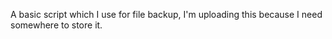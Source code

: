 A basic script which I use for file backup, I'm uploading this because I need somewhere to store it.
